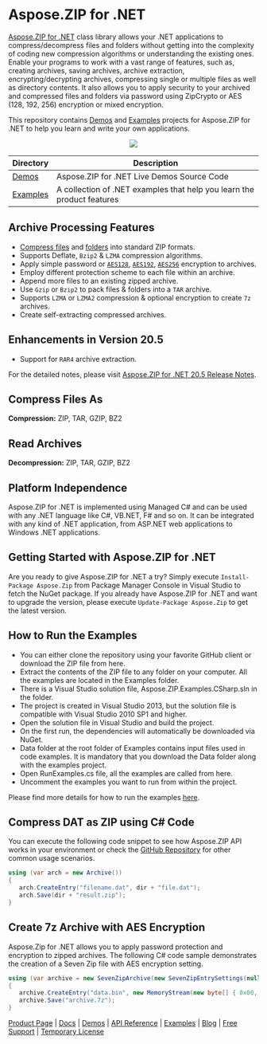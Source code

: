 # Aspose.ZIP for .NET

[Aspose.ZIP for .NET](https://products.aspose.com/zip/net) class library allows your .NET applications to compress/decompress files and folders without getting into the complexity of coding new compression algorithms or understanding the existing ones. Enable your programs to work with a vast range of features, such as, creating archives, saving archives, archive extraction, encrypting/decrypting archives, compressing single or multiple files as well as directory contents. It also allows you to apply security to your archived and compressed files and folders via password using ZipCrypto or AES (128, 192, 256) encryption or mixed encryption.

This repository contains [Demos](Demos) and [Examples](Examples) projects for Aspose.ZIP for .NET to help you learn and write your own applications.

<p align="center">
<a title="Download complete Aspose.ZIP for .NET source code" href="https://github.com/aspose-zip/Aspose.Zip-for-.NET/archive/master.zip">
	<img src="https://raw.github.com/AsposeExamples/java-examples-dashboard/master/images/downloadZip-Button-Large.png" />
  </a>
</p>


Directory | Description
--------- | -----------
[Demos](Demos)  | Aspose.ZIP for .NET Live Demos Source Code
[Examples](Examples)  | A collection of .NET examples that help you learn the product features

## Archive Processing Features

- [Compress files](https://docs.aspose.com/display/zipnet/Compressing+and+Decompressing+Files#CompressingandDecompressingFiles-CompressingFiles) and [folders](https://docs.aspose.com/display/zipnet/Compressing+and+Decompressing+Folders#CompressingandDecompressingFolders-CompressingDirectoryContents) into standard ZIP formats.
- Supports Deflate, `Bzip2` & `LZMA` compression algorithms.
- Apply simple password or [`AES128`](https://docs.aspose.com/display/zipnet/Password+Protecting+Archives#PasswordProtectingArchives-EncryptionofFileswithAES128), [`AES192`](https://docs.aspose.com/display/zipnet/Password+Protecting+Archives#PasswordProtectingArchives-EncryptionofFileswithAES192), [`AES256`](https://docs.aspose.com/display/zipnet/Password+Protecting+Archives#PasswordProtectingArchives-EncryptionofFileswithAES256) encryption to archives.
- Employ different protection scheme to each file within an archive.
- Append more files to an existing zipped archive.
- Use `Gzip` or `Bzip2` to pack files & folders into a `TAR` archive.
- Supports `LZMA` or `LZMA2` compression & optional encryption to create `7z` archives.
- Create self-extracting compressed archives.

## Enhancements in Version 20.5

- Support for `RAR4` archive extraction.

For the detailed notes, please visit [Aspose.ZIP for .NET 20.5 Release Notes](https://docs.aspose.com/display/zipnet/Aspose.ZIP+for+.NET+20.5+Release+Notes).

## Compress Files As

**Compression:** ZIP, TAR, GZIP, BZ2

## Read Archives

**Decompression:** ZIP, TAR, GZIP, BZ2

## Platform Independence

Aspose.ZIP for .NET is implemented using Managed C# and can be used with any .NET language like C#, VB.NET, F# and so on. It can be integrated with any kind of .NET application, from ASP.NET web applications to Windows .NET applications. 

## Getting Started with Aspose.ZIP for .NET

Are you ready to give Aspose.ZIP for .NET a try? Simply execute `Install-Package Aspose.Zip` from Package Manager Console in Visual Studio to fetch the NuGet package. If you already have Aspose.ZIP for .NET and want to upgrade the version, please execute `Update-Package Aspose.Zip` to get the latest version.

## How to Run the Examples

- You can either clone the repository using your favorite GitHub client or download the ZIP file from here.
- Extract the contents of the ZIP file to any folder on your computer. All the examples are located in the Examples folder.
- There is a Visual Studio solution file, Aspose.ZIP.Examples.CSharp.sln in the folder.
- The project is created in Visual Studio 2013, but the solution file is compatible with Visual Studio 2010 SP1 and higher.
- Open the solution file in Visual Studio and build the project.
- On the first run, the dependencies will automatically be downloaded via NuGet.
- Data folder at the root folder of Examples contains input files used in code examples. It is mandatory that you download the Data folder along with the examples project.
- Open RunExamples.cs file, all the examples are called from here.
- Uncomment the examples you want to run from within the project.

Please find more details for how to run the examples [here](https://docs.aspose.com/display/zipnet/How+to+Run+the+Examples).

## Compress DAT as ZIP using C# Code

You can execute the following code snippet to see how Aspose.ZIP API works in your environment or check the [GitHub Repository](https://github.com/aspose-zip/Aspose.ZIP-for-.NET) for other common usage scenarios.

```csharp
using (var arch = new Archive())
{
   arch.CreateEntry("filename.dat", dir + "file.dat");
   arch.Save(dir + "result.zip");
}
```

## Create 7z Archive with AES Encryption

Aspose.Zip for .NET allows you to apply password protection and encryption to zipped archives. The following C# code sample demonstrates the creation of a Seven Zip file with AES encryption setting.

```csharp
using (var archive = new SevenZipArchive(new SevenZipEntrySettings(null, new SevenZipAESEncryptionSettings("p@s$"))))
{
   archive.CreateEntry("data.bin", new MemoryStream(new byte[] { 0x00, 0xFF }));
   archive.Save("archive.7z");
}
```

[Product Page](https://products.aspose.com/zip/net) | [Docs](https://docs.aspose.com/display/zipnet/Home) | [Demos](https://products.aspose.app/zip/family) | [API Reference](https://apireference.aspose.com/zip/net) | [Examples](https://github.com/aspose-zip/Aspose.ZIP-for-.NET) | [Blog](https://blog.aspose.com/category/zip/) | [Free Support](https://forum.aspose.com/c/zip) | [Temporary License](https://purchase.aspose.com/temporary-license)
